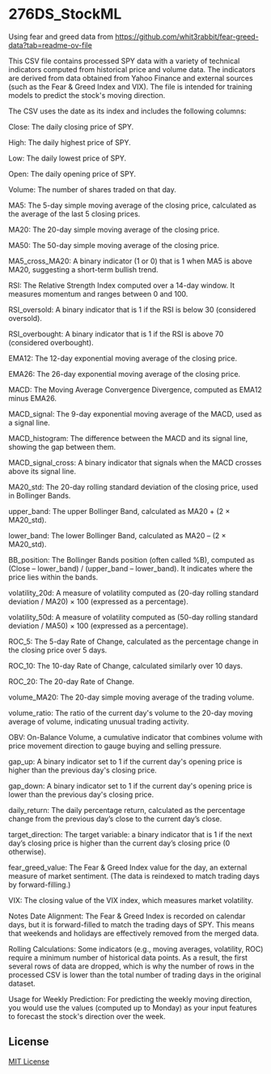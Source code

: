 # 276DS_StockML

Using fear and greed data from https://github.com/whit3rabbit/fear-greed-data?tab=readme-ov-file


This CSV file contains processed SPY data with a variety of technical indicators computed from historical price and volume data. The indicators are derived from data obtained from Yahoo Finance and external sources (such as the Fear & Greed Index and VIX). The file is intended for training models to predict the stock's moving direction.

The CSV uses the date as its index and includes the following columns:

Close:
The daily closing price of SPY.

High:
The daily highest price of SPY.

Low:
The daily lowest price of SPY.

Open:
The daily opening price of SPY.

Volume:
The number of shares traded on that day.

MA5:
The 5-day simple moving average of the closing price, calculated as the average of the last 5 closing prices.

MA20:
The 20-day simple moving average of the closing price.

MA50:
The 50-day simple moving average of the closing price.

MA5_cross_MA20:
A binary indicator (1 or 0) that is 1 when MA5 is above MA20, suggesting a short-term bullish trend.

RSI:
The Relative Strength Index computed over a 14-day window. It measures momentum and ranges between 0 and 100.

RSI_oversold:
A binary indicator that is 1 if the RSI is below 30 (considered oversold).

RSI_overbought:
A binary indicator that is 1 if the RSI is above 70 (considered overbought).

EMA12:
The 12-day exponential moving average of the closing price.

EMA26:
The 26-day exponential moving average of the closing price.

MACD:
The Moving Average Convergence Divergence, computed as EMA12 minus EMA26.

MACD_signal:
The 9-day exponential moving average of the MACD, used as a signal line.

MACD_histogram:
The difference between the MACD and its signal line, showing the gap between them.

MACD_signal_cross:
A binary indicator that signals when the MACD crosses above its signal line.

MA20_std:
The 20-day rolling standard deviation of the closing price, used in Bollinger Bands.

upper_band:
The upper Bollinger Band, calculated as MA20 + (2 × MA20_std).

lower_band:
The lower Bollinger Band, calculated as MA20 – (2 × MA20_std).

BB_position:
The Bollinger Bands position (often called %B), computed as (Close – lower_band) / (upper_band – lower_band). It indicates where the price lies within the bands.

volatility_20d:
A measure of volatility computed as (20-day rolling standard deviation / MA20) × 100 (expressed as a percentage).

volatility_50d:
A measure of volatility computed as (50-day rolling standard deviation / MA50) × 100 (expressed as a percentage).

ROC_5:
The 5-day Rate of Change, calculated as the percentage change in the closing price over 5 days.

ROC_10:
The 10-day Rate of Change, calculated similarly over 10 days.

ROC_20:
The 20-day Rate of Change.

volume_MA20:
The 20-day simple moving average of the trading volume.

volume_ratio:
The ratio of the current day's volume to the 20-day moving average of volume, indicating unusual trading activity.

OBV:
On-Balance Volume, a cumulative indicator that combines volume with price movement direction to gauge buying and selling pressure.

gap_up:
A binary indicator set to 1 if the current day's opening price is higher than the previous day's closing price.

gap_down:
A binary indicator set to 1 if the current day's opening price is lower than the previous day's closing price.

daily_return:
The daily percentage return, calculated as the percentage change from the previous day’s close to the current day’s close.

target_direction:
The target variable: a binary indicator that is 1 if the next day’s closing price is higher than the current day’s closing price (0 otherwise).

fear_greed_value:
The Fear & Greed Index value for the day, an external measure of market sentiment. (The data is reindexed to match trading days by forward-filling.)

VIX:
The closing value of the VIX index, which measures market volatility.

Notes
Date Alignment:
The Fear & Greed Index is recorded on calendar days, but it is forward-filled to match the trading days of SPY. This means that weekends and holidays are effectively removed from the merged data.

Rolling Calculations:
Some indicators (e.g., moving averages, volatility, ROC) require a minimum number of historical data points. As a result, the first several rows of data are dropped, which is why the number of rows in the processed CSV is lower than the total number of trading days in the original dataset.

Usage for Weekly Prediction:
For predicting the weekly moving direction, you would use the values (computed up to Monday) as your input features to forecast the stock's direction over the week.


## License

[MIT License](LICENSE)
